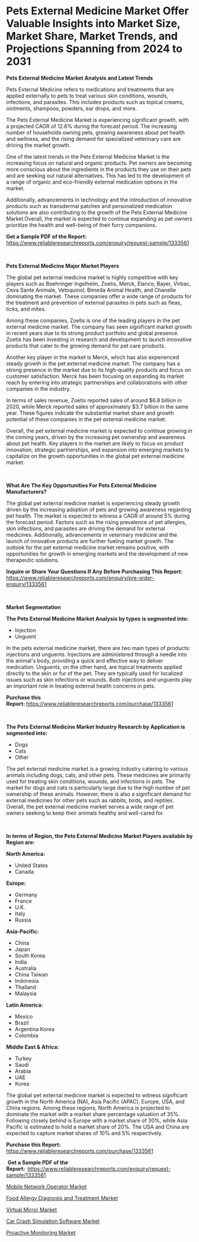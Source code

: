 <p><h1>Pets External Medicine Market Offer Valuable Insights into Market Size, Market Share, Market Trends, and Projections Spanning from 2024 to 2031</h1></p><p><strong>Pets External Medicine Market Analysis and Latest Trends</strong></p>
<p><p>Pets External Medicine refers to medications and treatments that are applied externally to pets to treat various skin conditions, wounds, infections, and parasites. This includes products such as topical creams, ointments, shampoos, powders, ear drops, and more.</p><p>The Pets External Medicine Market is experiencing significant growth, with a projected CAGR of 12.6% during the forecast period. The increasing number of households owning pets, growing awareness about pet health and wellness, and the rising demand for specialized veterinary care are driving the market growth.</p><p>One of the latest trends in the Pets External Medicine Market is the increasing focus on natural and organic products. Pet owners are becoming more conscious about the ingredients in the products they use on their pets and are seeking out natural alternatives. This has led to the development of a range of organic and eco-friendly external medication options in the market.</p><p>Additionally, advancements in technology and the introduction of innovative products such as transdermal patches and personalized medication solutions are also contributing to the growth of the Pets External Medicine Market.Overall, the market is expected to continue expanding as pet owners prioritize the health and well-being of their furry companions.</p></p>
<p><strong>Get a Sample PDF of the Report:&nbsp;</strong> <a href="https://www.reliableresearchreports.com/enquiry/request-sample/1333561">https://www.reliableresearchreports.com/enquiry/request-sample/1333561</a></p>
<p>&nbsp;</p>
<p><strong>Pets External Medicine Major Market Players</strong></p>
<p><p>The global pet external medicine market is highly competitive with key players such as Boehringer Ingelheim, Zoetis, Merck, Elanco, Bayer, Virbac, Ceva Sante Animale, Vetoquinol, Bimeda Animal Health, and Chanelle dominating the market. These companies offer a wide range of products for the treatment and prevention of external parasites in pets such as fleas, ticks, and mites.</p><p>Among these companies, Zoetis is one of the leading players in the pet external medicine market. The company has seen significant market growth in recent years due to its strong product portfolio and global presence. Zoetis has been investing in research and development to launch innovative products that cater to the growing demand for pet care products.</p><p>Another key player in the market is Merck, which has also experienced steady growth in the pet external medicine market. The company has a strong presence in the market due to its high-quality products and focus on customer satisfaction. Merck has been focusing on expanding its market reach by entering into strategic partnerships and collaborations with other companies in the industry.</p><p>In terms of sales revenue, Zoetis reported sales of around $6.8 billion in 2020, while Merck reported sales of approximately $3.7 billion in the same year. These figures indicate the substantial market share and growth potential of these companies in the pet external medicine market.</p><p>Overall, the pet external medicine market is expected to continue growing in the coming years, driven by the increasing pet ownership and awareness about pet health. Key players in the market are likely to focus on product innovation, strategic partnerships, and expansion into emerging markets to capitalize on the growth opportunities in the global pet external medicine market.</p></p>
<p>&nbsp;</p>
<p><strong>What Are The Key Opportunities For Pets External Medicine Manufacturers?</strong></p>
<p><p>The global pet external medicine market is experiencing steady growth driven by the increasing adoption of pets and growing awareness regarding pet health. The market is expected to witness a CAGR of around 5% during the forecast period. Factors such as the rising prevalence of pet allergies, skin infections, and parasites are driving the demand for external medicines. Additionally, advancements in veterinary medicine and the launch of innovative products are further fueling market growth. The outlook for the pet external medicine market remains positive, with opportunities for growth in emerging markets and the development of new therapeutic solutions.</p></p>
<p><strong>Inquire or Share Your Questions If Any Before Purchasing This Report:</strong> <a href="https://www.reliableresearchreports.com/enquiry/pre-order-enquiry/1333561">https://www.reliableresearchreports.com/enquiry/pre-order-enquiry/1333561</a></p>
<p>&nbsp;</p>
<p><strong>Market Segmentation</strong></p>
<p><strong>The Pets External Medicine Market Analysis by types is segmented into:</strong></p>
<p><ul><li>Injection</li><li>Unguent</li></ul></p>
<p><p>In the pets external medicine market, there are two main types of products: injections and unguents. Injections are administered through a needle into the animal's body, providing a quick and effective way to deliver medication. Unguents, on the other hand, are topical treatments applied directly to the skin or fur of the pet. They are typically used for localized issues such as skin infections or wounds. Both injections and unguents play an important role in treating external health concerns in pets.</p></p>
<p><strong>Purchase this Report:&nbsp;</strong><a href="https://www.reliableresearchreports.com/purchase/1333561">https://www.reliableresearchreports.com/purchase/1333561</a></p>
<p>&nbsp;</p>
<p><strong>The Pets External Medicine Market Industry Research by Application is segmented into:</strong></p>
<p><ul><li>Dogs</li><li>Cats</li><li>Other</li></ul></p>
<p><p>The pet external medicine market is a growing industry catering to various animals including dogs, cats, and other pets. These medicines are primarily used for treating skin conditions, wounds, and infections in pets. The market for dogs and cats is particularly large due to the high number of pet ownership of these animals. However, there is also a significant demand for external medicines for other pets such as rabbits, birds, and reptiles. Overall, the pet external medicine market serves a wide range of pet owners seeking to keep their animals healthy and well-cared for.</p></p>
<p>&nbsp;</p>
<p><strong>In terms of Region, the Pets External Medicine Market Players available by Region are:</strong></p>
<p>
    <p> <strong> North America: </strong>
        <ul>
            <li>United States</li>
            <li>Canada</li>
        </ul>
        </p> 
    <p> <strong> Europe: </strong>
        <ul>
            <li>Germany</li>
            <li>France</li>
            <li>U.K.</li>
            <li>Italy</li>
            <li>Russia</li>
        </ul>
        </p> 
    <p> <strong> Asia-Pacific: </strong>
        <ul>
            <li>China</li>
            <li>Japan</li>
            <li>South Korea</li>
            <li>India</li>
            <li>Australia</li>
            <li>China Taiwan</li>
            <li>Indonesia</li>
            <li>Thailand</li>
            <li>Malaysia</li>
        </ul>
        </p> 
    <p> <strong> Latin America: </strong>
        <ul>
            <li>Mexico</li>
            <li>Brazil</li>
            <li>Argentina Korea</li>
            <li>Colombia</li>
        </ul>
        </p> 
    <p> <strong> Middle East & Africa: </strong>
        <ul>
            <li>Turkey</li>
            <li>Saudi</li>
            <li>Arabia</li>
            <li>UAE</li>
            <li>Korea</li>
        </ul>
    </p>
    </p>
<p><p>The global pet external medicine market is expected to witness significant growth in the North America (NA), Asia Pacific (APAC), Europe, USA, and China regions. Among these regions, North America is projected to dominate the market with a market share percentage valuation of 35%. Following closely behind is Europe with a market share of 30%, while Asia Pacific is estimated to hold a market share of 20%. The USA and China are expected to capture market shares of 10% and 5% respectively.</p></p>
<p><strong>Purchase this Report: </strong><a href="https://www.reliableresearchreports.com/purchase/1333561">https://www.reliableresearchreports.com/purchase/1333561</a></p>
<p>&nbsp;<strong>Get a Sample PDF of the Report:&nbsp;&nbsp;</strong><a href="https://www.reliableresearchreports.com/enquiry/request-sample/1333561">https://www.reliableresearchreports.com/enquiry/request-sample/1333561</a></p>
<p><strong></strong></p>
<p><p><a href="https://medium.com/@avaalsop666/mobile-network-operator-market-insight-market-trends-growth-forecasted-from-2024-to-2031-0d8f26f39b8a">Mobile Network Operator Market</a></p><p><a href="https://medium.com/@waltercruz6g/food-allergy-diagnosis-and-treatment-market-size-and-market-trends-complete-industry-overview-23044351d984">Food Allergy Diagnosis and Treatment Market</a></p><p><a href="https://medium.com/@waltercruz6g/virtual-mirror-market-competitive-analysis-market-trends-and-forecast-to-2031-c8e631d11f87">Virtual Mirror Market</a></p><p><a href="https://medium.com/@avaalsop666/analyzing-car-crash-simulation-software-market-global-industry-perspective-and-forecast-2024-to-f0afdffb5601">Car Crash Simulation Software Market</a></p><p><a href="https://medium.com/@avaalsop666/proactive-monitoring-market-analysis-its-cagr-market-segmentation-and-global-industry-overview-9eb67b1e9d98">Proactive Monitoring Market</a></p></p>